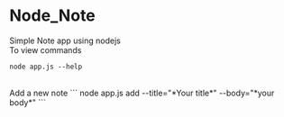 # Node_Note
Simple Note app using nodejs</br>
To view commands
```
node app.js --help
```
</br>
Add a new note 
```
node app.js add --title="*Your title*" --body="*your body*"
```
